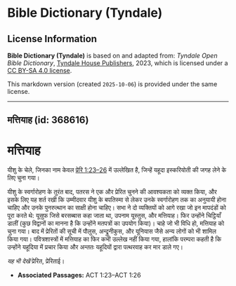 # Bible Dictionary (Tyndale)

## License Information

**Bible Dictionary (Tyndale)** is based on and adapted from: _Tyndale Open Bible Dictionary_, [Tyndale House Publishers](https://tyndaleopenresources.com/), 2023, which is licensed under a [CC BY-SA 4.0 license](https://creativecommons.org/licenses/by-sa/4.0/legalcode.en).

This markdown version (created `2025-10-06`) is provided under the same license.



--------------------------------

## मत्तियाह (id: 368616)

मत्तियाह
========

यीशु के चेले, जिनका नाम केवल [प्रेरि 1:23–26](https://ref.ly/Acts1:23-Acts1:26) में उल्लेखित है, जिन्हें यहूदा इस्करियोती की जगह लेने के लिए चुना गया।

यीशु के स्वर्गारोहण के तुरंत बाद, पतरस ने एक और प्रेरित चुनने की आवश्यकता को व्यक्त किया, और इसके लिए यह शर्त रखी कि उम्मीदवार यीशु के बपतिस्मा से लेकर उनके स्वर्गारोहण तक का अनुयायी होना चाहिए और उनके पुनरुत्थान का साक्षी होना चाहिए। सभा ने दो व्यक्तियों को आगे रखा जो इन मापदंडों को पूरा करते थे: यूसुफ जिसे बरसब्बास कहा जाता था, उपनाम यूस्तुस, और मत्तियाह। फिर उन्होंने चिट्ठियाँ डालीं (कुछ विद्वानों का मानना है कि उन्होंने मतपत्रों का उपयोग किया)। चाहे जो भी विधि हो, मत्तियाह को चुना गया। बाद में प्रेरितों की सूची में पौलुस, अन्द्रुनीकुस, और यूनियास जैसे अन्य लोगों को भी शामिल किया गया। पवित्रशास्त्रों में मत्तियाह का फिर कभी उल्लेख नहीं किया गया, हालांकि परम्परा कहती है कि उन्होंने यहूदिया में प्रचार किया और अन्ततः यहूदियों द्वारा पत्थरवाह कर मार डाले गए।

*यह भी देखें* प्रेरित, प्रेरिताई।

* **Associated Passages:** ACT 1:23–ACT 1:26

